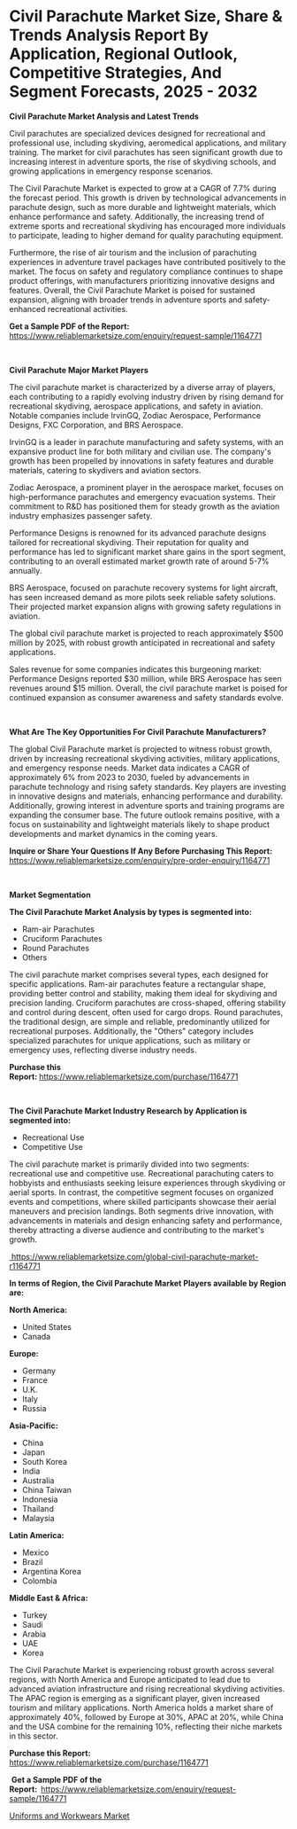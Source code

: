 <p><h1>Civil Parachute Market Size, Share & Trends Analysis Report By Application, Regional Outlook, Competitive Strategies, And Segment Forecasts, 2025 - 2032</h1></p><p><strong>Civil Parachute Market Analysis and Latest Trends</strong></p>
<p><p>Civil parachutes are specialized devices designed for recreational and professional use, including skydiving, aeromedical applications, and military training. The market for civil parachutes has seen significant growth due to increasing interest in adventure sports, the rise of skydiving schools, and growing applications in emergency response scenarios.</p><p>The Civil Parachute Market is expected to grow at a CAGR of 7.7% during the forecast period. This growth is driven by technological advancements in parachute design, such as more durable and lightweight materials, which enhance performance and safety. Additionally, the increasing trend of extreme sports and recreational skydiving has encouraged more individuals to participate, leading to higher demand for quality parachuting equipment.</p><p>Furthermore, the rise of air tourism and the inclusion of parachuting experiences in adventure travel packages have contributed positively to the market. The focus on safety and regulatory compliance continues to shape product offerings, with manufacturers prioritizing innovative designs and features. Overall, the Civil Parachute Market is poised for sustained expansion, aligning with broader trends in adventure sports and safety-enhanced recreational activities.</p></p>
<p><strong>Get a Sample PDF of the Report:&nbsp;</strong> <a href="https://www.reliablemarketsize.com/enquiry/request-sample/1164771?utm_campaign=1835&utm_medium=2&utm_source=Github&utm_content=ia&utm_term=05042025&utm_id=civil-parachute">https://www.reliablemarketsize.com/enquiry/request-sample/1164771</a></p>
<p>&nbsp;</p>
<p><strong>Civil Parachute Major Market Players</strong></p>
<p><p>The civil parachute market is characterized by a diverse array of players, each contributing to a rapidly evolving industry driven by rising demand for recreational skydiving, aerospace applications, and safety in aviation. Notable companies include IrvinGQ, Zodiac Aerospace, Performance Designs, FXC Corporation, and BRS Aerospace.</p><p>IrvinGQ is a leader in parachute manufacturing and safety systems, with an expansive product line for both military and civilian use. The company's growth has been propelled by innovations in safety features and durable materials, catering to skydivers and aviation sectors.</p><p>Zodiac Aerospace, a prominent player in the aerospace market, focuses on high-performance parachutes and emergency evacuation systems. Their commitment to R&D has positioned them for steady growth as the aviation industry emphasizes passenger safety.</p><p>Performance Designs is renowned for its advanced parachute designs tailored for recreational skydiving. Their reputation for quality and performance has led to significant market share gains in the sport segment, contributing to an overall estimated market growth rate of around 5-7% annually.</p><p>BRS Aerospace, focused on parachute recovery systems for light aircraft, has seen increased demand as more pilots seek reliable safety solutions. Their projected market expansion aligns with growing safety regulations in aviation.</p><p>The global civil parachute market is projected to reach approximately $500 million by 2025, with robust growth anticipated in recreational and safety applications.</p><p>Sales revenue for some companies indicates this burgeoning market: Performance Designs reported $30 million, while BRS Aerospace has seen revenues around $15 million. Overall, the civil parachute market is poised for continued expansion as consumer awareness and safety standards evolve.</p></p>
<p>&nbsp;</p>
<p><strong>What Are The Key Opportunities For Civil Parachute Manufacturers?</strong></p>
<p><p>The global Civil Parachute market is projected to witness robust growth, driven by increasing recreational skydiving activities, military applications, and emergency response needs. Market data indicates a CAGR of approximately 6% from 2023 to 2030, fueled by advancements in parachute technology and rising safety standards. Key players are investing in innovative designs and materials, enhancing performance and durability. Additionally, growing interest in adventure sports and training programs are expanding the consumer base. The future outlook remains positive, with a focus on sustainability and lightweight materials likely to shape product developments and market dynamics in the coming years.</p></p>
<p><strong>Inquire or Share Your Questions If Any Before Purchasing This Report:</strong> <a href="https://www.reliablemarketsize.com/enquiry/pre-order-enquiry/1164771?utm_campaign=1835&utm_medium=2&utm_source=Github&utm_content=ia&utm_term=05042025&utm_id=civil-parachute">https://www.reliablemarketsize.com/enquiry/pre-order-enquiry/1164771</a></p>
<p>&nbsp;</p>
<p><strong>Market Segmentation</strong></p>
<p><strong>The Civil Parachute Market Analysis by types is segmented into:</strong></p>
<p><ul><li>Ram-air Parachutes</li><li>Cruciform Parachutes</li><li>Round Parachutes</li><li>Others</li></ul></p>
<p><p>The civil parachute market comprises several types, each designed for specific applications. Ram-air parachutes feature a rectangular shape, providing better control and stability, making them ideal for skydiving and precision landing. Cruciform parachutes are cross-shaped, offering stability and control during descent, often used for cargo drops. Round parachutes, the traditional design, are simple and reliable, predominantly utilized for recreational purposes. Additionally, the "Others" category includes specialized parachutes for unique applications, such as military or emergency uses, reflecting diverse industry needs.</p></p>
<p><strong>Purchase this Report:&nbsp;</strong><a href="https://www.reliablemarketsize.com/purchase/1164771?utm_campaign=1835&utm_medium=2&utm_source=Github&utm_content=ia&utm_term=05042025&utm_id=civil-parachute">https://www.reliablemarketsize.com/purchase/1164771</a></p>
<p>&nbsp;</p>
<p><strong>The Civil Parachute Market Industry Research by Application is segmented into:</strong></p>
<p><ul><li>Recreational Use</li><li>Competitive Use</li></ul></p>
<p><p>The civil parachute market is primarily divided into two segments: recreational use and competitive use. Recreational parachuting caters to hobbyists and enthusiasts seeking leisure experiences through skydiving or aerial sports. In contrast, the competitive segment focuses on organized events and competitions, where skilled participants showcase their aerial maneuvers and precision landings. Both segments drive innovation, with advancements in materials and design enhancing safety and performance, thereby attracting a diverse audience and contributing to the market's growth.</p></p>
<p><a href="https://www.reliablemarketsize.com/global-civil-parachute-market-r1164771?utm_campaign=1835&utm_medium=2&utm_source=Github&utm_content=ia&utm_term=05042025&utm_id=civil-parachute">&nbsp;https://www.reliablemarketsize.com/global-civil-parachute-market-r1164771</a></p>
<p><strong>In terms of Region, the Civil Parachute Market Players available by Region are:</strong></p>
<p>
    <p> <strong> North America: </strong>
        <ul>
            <li>United States</li>
            <li>Canada</li>
        </ul>
        </p> 
    <p> <strong> Europe: </strong>
        <ul>
            <li>Germany</li>
            <li>France</li>
            <li>U.K.</li>
            <li>Italy</li>
            <li>Russia</li>
        </ul>
        </p> 
    <p> <strong> Asia-Pacific: </strong>
        <ul>
            <li>China</li>
            <li>Japan</li>
            <li>South Korea</li>
            <li>India</li>
            <li>Australia</li>
            <li>China Taiwan</li>
            <li>Indonesia</li>
            <li>Thailand</li>
            <li>Malaysia</li>
        </ul>
        </p> 
    <p> <strong> Latin America: </strong>
        <ul>
            <li>Mexico</li>
            <li>Brazil</li>
            <li>Argentina Korea</li>
            <li>Colombia</li>
        </ul>
        </p> 
    <p> <strong> Middle East & Africa: </strong>
        <ul>
            <li>Turkey</li>
            <li>Saudi</li>
            <li>Arabia</li>
            <li>UAE</li>
            <li>Korea</li>
        </ul>
    </p>
    </p>
<p><p>The Civil Parachute Market is experiencing robust growth across several regions, with North America and Europe anticipated to lead due to advanced aviation infrastructure and rising recreational skydiving activities. The APAC region is emerging as a significant player, given increased tourism and military applications. North America holds a market share of approximately 40%, followed by Europe at 30%, APAC at 20%, while China and the USA combine for the remaining 10%, reflecting their niche markets in this sector.</p></p>
<p><strong>Purchase this Report: </strong><a href="https://www.reliablemarketsize.com/purchase/1164771?utm_campaign=1835&utm_medium=2&utm_source=Github&utm_content=ia&utm_term=05042025&utm_id=civil-parachute">https://www.reliablemarketsize.com/purchase/1164771</a></p>
<p>&nbsp;<strong>Get a Sample PDF of the Report:&nbsp;&nbsp;</strong><a href="https://www.reliablemarketsize.com/enquiry/request-sample/1164771?utm_campaign=1835&utm_medium=2&utm_source=Github&utm_content=ia&utm_term=05042025&utm_id=civil-parachute">https://www.reliablemarketsize.com/enquiry/request-sample/1164771</a></p>
<p><strong></strong></p>
<p><p><a href="https://github.com/willjis/Market-Research-Report-List-1/blob/main/uniforms-and-workwears-market.md?utm_campaign=1835&utm_medium=2&utm_source=Github&utm_content=ia&utm_term=05042025&utm_id=civil-parachute">Uniforms and Workwears Market</a></p></p>